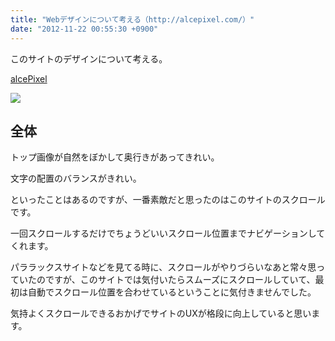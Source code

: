 ```yaml
---
title: "Webデザインについて考える（http://alcepixel.com/）"
date: "2012-11-22 00:55:30 +0900"
---
```


このサイトのデザインについて考える。

[alcePixel](http://alcepixel.com/)

![](/images/2012/11/22/webdesign-alicepixel-1.png)

## 全体

トップ画像が自然をぼかして奥行きがあってきれい。

文字の配置のバランスがきれい。

といったことはあるのですが、一番素敵だと思ったのはこのサイトのスクロールです。

一回スクロールするだけでちょうどいいスクロール位置までナビゲーションしてくれます。

パララックスサイトなどを見てる時に、スクロールがやりづらいなあと常々思っていたのですが、このサイトでは気付いたらスムーズにスクロールしていて、最初は自動でスクロール位置を合わせているということに気付きませんでした。

気持よくスクロールできるおかげでサイトのUXが格段に向上していると思います。

